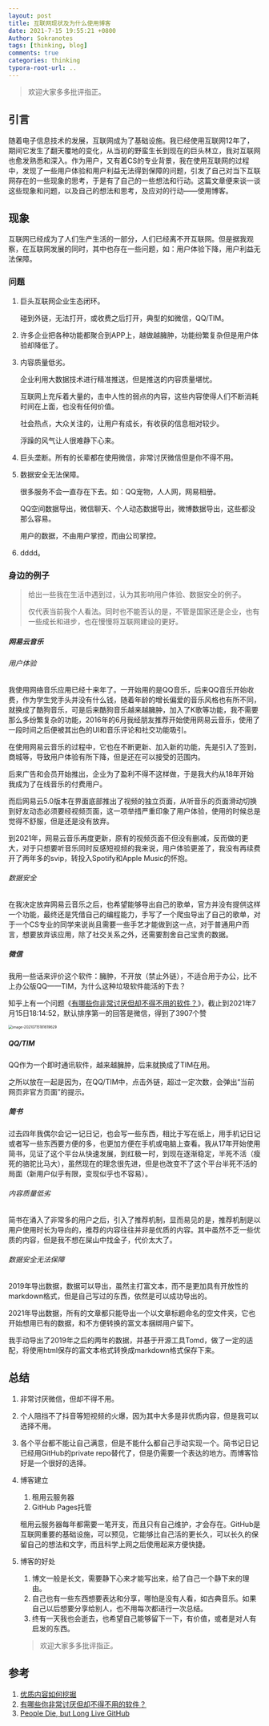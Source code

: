 ```yaml
---
layout: post
title: 互联网现状及为什么使用博客
date: 2021-7-15 19:55:21 +0800
Author: Sokranotes
tags: [thinking, blog]
comments: true
categories: thinking
typora-root-url: ..
---
```


> 欢迎大家多多批评指正。

## 引言

随着电子信息技术的发展，互联网成为了基础设施。我已经使用互联网12年了，期间它发生了翻天覆地的变化，从当初的野蛮生长到现在的巨头林立，我对互联网也愈发熟悉和深入。作为用户，又有着CS的专业背景，我在使用互联网的过程中，发现了一些用户体验和用户利益无法得到保障的问题，引发了自己对当下互联网存在的一些现象的思考，于是有了自己的一些想法和行动。这篇文章便来谈一谈这些现象和问题，以及自己的想法和思考，及应对的行动——使用博客。

## 现象

互联网已经成为了人们生产生活的一部分，人们已经离不开互联网。但是据我观察，在互联网发展的同时，其中也存在一些问题，如：用户体验下降，用户利益无法保障。

### 问题

1. 巨头互联网企业生态闭环。

   碰到外链，无法打开，或收费之后打开，典型的如微信，QQ/TIM。

2. 许多企业把各种功能都聚合到APP上，越做越臃肿，功能纷繁复杂但是用户体验却降低了。

3. 内容质量低劣。

   企业利用大数据技术进行精准推送，但是推送的内容质量堪忧。

   互联网上充斥着大量的，击中人性的弱点的内容，这些内容使得人们不断消耗时间在上面，也没有任何价值。

   社会热点，大众关注的，让用户有成长，有收获的信息相对较少。

   浮躁的风气让人很难静下心来。

4. 巨头垄断。所有的长辈都在使用微信，非常讨厌微信但是你不得不用。

5. 数据安全无法保障。

   很多服务不会一直存在下去。如：QQ宠物，人人网，网易相册。

   QQ空间数据导出，微信聊天、个人动态数据导出，微博数据导出，这些都没那么容易。

   用户的数据，不由用户掌控，而由公司掌控。

6. dddd。

### 身边的例子

> 给出一些我在生活中遇到过，认为其影响用户体验、数据安全的例子。
>
> 仅代表当前我个人看法。同时也不能否认的是，不管是国家还是企业，也有一些成长和进步，也在慢慢将互联网建设的更好。

##### 网易云音乐

###### 用户体验

我使用网络音乐应用已经十来年了。一开始用的是QQ音乐，后来QQ音乐开始收费，作为学生党手头并没有什么钱，随着年龄的增长偏爱的音乐风格也有所不同，就换成了酷狗音乐，可是后来酷狗音乐越来越臃肿，加入了K歌等功能，我不需要那么多纷繁复杂的功能，2016年的6月我经朋友推荐开始使用网易云音乐，使用了一段时间之后便被其出色的UI和音乐评论和社交功能吸引。

在使用网易云音乐的过程中，它也在不断更新、加入新的功能，先是引入了签到，商城等，导致用户体验有所下降，但是还在可以接受的范围内。

后来广告和会员开始推出，企业为了盈利不得不这样做，于是我大约从18年开始我成为了在线音乐的付费用户。

而后网易云5.0版本在界面底部推出了视频的独立页面，从听音乐的页面滑动切换到好友动态必须要经视频页面，这一项举措严重印象了用户体验，使用的时候总是觉得不舒服，但是还是没有放弃。

到2021年，网易云音乐再度更新，原有的视频页面不但没有删减，反而做的更大，对于只想要听音乐同时反感短视频的我来说，用户体验更差了，我没有再续费开了两年多的svip，转投入Spotify和Apple Music的怀抱。

###### 数据安全

在我决定放弃网易云音乐之后，也希望能够导出自己的歌单，官方并没有提供这样一个功能，最终还是凭借自己的编程能力，手写了一个爬虫导出了自己的歌单，对于一个CS专业的同学来说尚且需要一些手艺才能做到这一点，对于普通用户而言，想要放弃该应用，除了社交关系之外，还需要割舍自己宝贵的数据。

##### 微信

我用一些话来评价这个软件：臃肿，不开放（禁止外链），不适合用于办公，比不上办公版QQ——TIM，为什么这种垃圾软件能活的下去？

知乎上有一个问题《[有哪些你非常讨厌但却不得不用的软件？](https://www.zhihu.com/question/400031214)》，截止到2021年7月15日18:14:52，默认排序第一的回答是微信，得到了3907个赞

<img src="/assets/img/image-20210715181619629.png" alt="image-20210715181619629" style="zoom:50%;" />

##### QQ/TIM

QQ作为一个即时通讯软件，越来越臃肿，后来就换成了TIM在用。

之所以放在一起是因为，在QQ/TIM中，点击外链，超过一定次数，会弹出“当前网页非官方页面”的提示。

##### 简书

过去四年我偶尔会记一记日记，也会写一些东西，相比于写在纸上，用手机记日记或者写一些东西要方便的多，也更加方便在手机或电脑上查看。我从17年开始使用简书，见证了这个平台从快速发展，到红极一时，到现在逐渐稳定，半死不活（瘦死的骆驼比马大），虽然现在的理念很先进，但是也改变不了这个平台半死不活的局面（新用户似乎有限，变现似乎也不容易）。

###### 内容质量低劣

简书在涌入了非常多的用户之后，引入了推荐机制，显而易见的是，推荐机制是以用户使用时长为导向的，推荐的内容往往并非是优质的内容。其中虽然不乏一些优质的内容，但是我不想在屎山中找金子，代价太大了。

###### 数据安全无法保障

2019年导出数据，数据可以导出，虽然主打富文本，而不是更加具有开放性的markdown格式，但是自己写过的东西，依然是可以成功导出的。

2021年导出数据，所有的文章都只能导出一个以文章标题命名的空文件夹，它也开始想用已有的数据，和不方便转换的富文本捆绑用户留下。

我手动导出了2019年之后的两年的数据，并基于开源工具Tomd，做了一定的适配，将使用html保存的富文本格式转换成markdown格式保存下来。

## 总结

1. 非常讨厌微信，但却不得不用。

2. 个人阻挡不了抖音等短视频的火爆，因为其中大多是非优质内容，但是我可以选择不用。

3. 各个平台都不能让自己满意，但是不能什么都自己手动实现一个。简书记日记已经用GitHub的private repo替代了，但是仍需要一个表达的地方。而博客恰好是一个很好的选择。

4. 博客建立

   1. 租用云服务器
   2. GitHub Pages托管

   租用云服务器每年都需要一笔开支，而且只有自己维护，才会存在。GitHub是互联网重要的基础设施，可以预见，它能够比自己活的更长久，可以长久的保留自己的想法和文字，而且科学上网之后使用起来方便快捷。

5. 博客的好处
   1. 博文一般是长文，需要静下心来才能写出来，给了自己一个静下来的理由。
   2. 自己也有一些东西想要表达和分享，哪怕是没有人看，如古典音乐。如果自己以后想要分享给别人，也不用每次都进行一次总结。
   3. 终有一天我也会逝去，也希望自己能够留下一下，有价值，或者是对人有启发的东西。

   > 欢迎大家多多批评指正。


## 参考

1. [优质内容如何挖掘](https://zhuanlan.zhihu.com/p/64724309)
2. [有哪些你非常讨厌但却不得不用的软件？](https://www.zhihu.com/question/400031214)
3. [People Die, but Long Live GitHub](https://laike9m.com/blog/people-die-but-long-live-github,122/)
